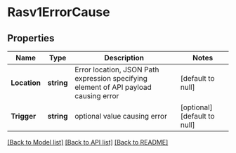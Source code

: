 # Rasv1ErrorCause

## Properties
Name | Type | Description | Notes
------------ | ------------- | ------------- | -------------
**Location** | **string** | Error location, JSON Path expression specifying element of API payload causing error | [default to null]
**Trigger** | **string** | optional value causing error | [optional] [default to null]

[[Back to Model list]](../README.md#documentation-for-models) [[Back to API list]](../README.md#documentation-for-api-endpoints) [[Back to README]](../README.md)


